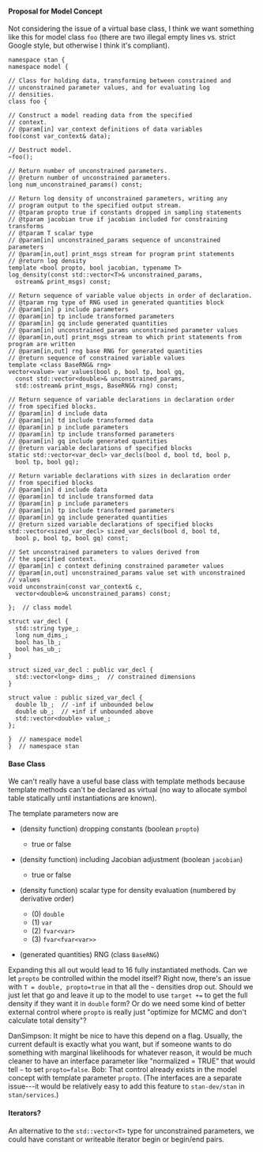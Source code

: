 #### Proposal for Model Concept

Not considering the issue of a virtual base class, I think we want something like this for model class `foo` (there are two illegal empty lines vs. strict Google style, but otherwise I think it's compliant).

```
namespace stan {
namespace model {

// Class for holding data, transforming between constrained and
// unconstrained parameter values, and for evaluating log
// densities.
class foo {

// Construct a model reading data from the specified
// context.
// @param[in] var_context definitions of data variables
foo(const var_context& data);

// Destruct model.
~foo();

// Return number of unconstrained parameters.
// @return number of unconstrained parameters.
long num_unconstrained_params() const;

// Return log density of unconstrained parameters, writing any
// program output to the specified output stream.
// @tparam propto true if constants dropped in sampling statements
// @tparam jacobian true if jacobian included for constraining transforms
// @tparam T scalar type
// @param[in] unconstrained_params sequence of unconstrained parameters
// @param[in,out] print_msgs stream for program print statements
// @return log density
template <bool propto, bool jacobian, typename T>
log_density(const std::vector<T>& unconstrained_params, 
  ostream& print_msgs) const;

// Return sequence of variable value objects in order of declaration.
// @tparam rng type of RNG used in generated quantities block
// @param[in] p include parameters
// @param[in] tp include transformed parameters
// @param[in] gq include generated quantities
// @param[in] unconstrained_params unconstrained parameter values
// @param[in,out] print_msgs stream to which print statements from program are written
// @param[in,out] rng base RNG for generated quantities
// @return sequence of constrained variable values
template <class BaseRNG& rng>
vector<value> var_values(bool p, bool tp, bool gq,
  const std::vector<double>& unconstrained_params,
  std::ostream& print_msgs, BaseRNG& rng) const;

// Return sequence of variable declarations in declaration order
// from specified blocks.
// @param[in] d include data
// @param[in] td include transformed data
// @param[in] p include parameters
// @param[in] tp include transformed parameters
// @param[in] gq include generated quantities
// @return variable declarations of specified blocks
static std::vector<var_decl> var_decls(bool d, bool td, bool p,
  bool tp, bool gq);

// Return variable declarations with sizes in declaration order
// from specified blocks
// @param[in] d include data
// @param[in] td include transformed data
// @param[in] p include parameters
// @param[in] tp include transformed parameters
// @param[in] gq include generated quantities
// @return sized variable declarations of specified blocks
std::vector<sized_var_decl> sized_var_decls(bool d, bool td,
  bool p, bool tp, bool gq) const;

// Set unconstrained parameters to values derived from
// the specified context.
// @param[in] c context defining constrained parameter values
// @param[in,out] unconstrained_params value set with unconstrained
// values
void unconstrain(const var_context& c,
  vector<double>& unconstrained_params) const;

};  // class model

struct var_decl {
  std::string type_;
  long num_dims_;
  bool has_lb_;
  bool has_ub_;
}

struct sized_var_decl : public var_decl {
  std::vector<long> dims_;  // constrained dimensions
}
  
struct value : public sized_var_decl {
  double lb_;  // -inf if unbounded below
  double ub_;  // +inf if unbounded above
  std::vector<double> value_;
};

}  // namespace model
}  // namespace stan
```

#### Base Class

We can't really have a useful base class with template methods because template methods can't be declared as virtual (no way to allocate symbol table statically until instantiations are known).

The template parameters now are

* (density function) dropping constants (boolean `propto`)
    - true or false

* (density function) including Jacobian adjustment (boolean `jacobian`)
    - true or false

* (density function) scalar type for density evaluation (numbered by derivative order)

    - (0) `double`
    - (1) `var`
    - (2) `fvar<var>`
    - (3) `fvar<fvar<var>>`

* (generated quantities) RNG (class `BaseRNG`)

Expanding this all out would lead to 16 fully instantiated methods.  Can we let `propto` be controlled within the model itself?  Right now, there's an issue with `T = double, propto=true` in that all the `~` densities drop out.  Should we just let that go and leave it up to the model to use `target +=` to get the full density if they want it in `double` form?  Or do we need some kind of better external control where `propto` is really just "optimize for MCMC and don't calculate total density"?

DanSimpson: It might be nice to have this depend on a flag. Usually, the current default is exactly what you want, but if someone wants to do something with marginal likelihoods for whatever reason, it would be much cleaner to have an interface parameter like "normalized = TRUE" that would tell `~` to set `propto=false`.  Bob:  That control already exists in the model concept with template parameter `propto`.  (The interfaces are a separate issue---it would be relatively easy to add this feature to `stan-dev/stan` in `stan/services`.)

#### Iterators?

An alternative to the `std::vector<T>` type for unconstrained parameters, we could have constant or writeable iterator begin or begin/end pairs.